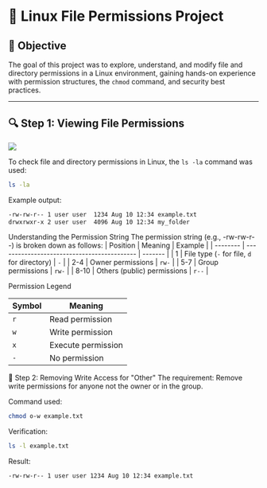 # 🐧 Linux File Permissions Project

## 📌 Objective
The goal of this project was to explore, understand, and modify file and directory permissions in a Linux environment, gaining hands-on experience with permission structures, the `chmod` command, and security best practices.

---

## 🔍 Step 1: Viewing File Permissions

![](https://i.imgur.com/VAd3U6U.png)

To check file and directory permissions in Linux, the `ls -la` command was used:

```bash
ls -la
```
Example output:
```bash
-rw-rw-r-- 1 user user  1234 Aug 10 12:34 example.txt
drwxrwxr-x 2 user user  4096 Aug 10 12:34 my_folder
```
Understanding the Permission String
The permission string (e.g., -rw-rw-r--) is broken down as follows:
| Position | Meaning                                     | Example |
| -------- | ------------------------------------------- | ------- |
| 1        | File type (`-` for file, `d` for directory) | `-`     |
| 2-4      | Owner permissions                           | `rw-`   |
| 5-7      | Group permissions                           | `rw-`   |
| 8-10     | Others (public) permissions                 | `r--`   |

Permission Legend

| Symbol | Meaning           |
|--------|-------------------|
| `r`    | Read permission   |
| `w`    | Write permission  |
| `x`    | Execute permission|
| `-`    | No permission     |

🔧 Step 2: Removing Write Access for "Other"
The requirement: Remove write permissions for anyone not the owner or in the group.

Command used:
```bash
chmod o-w example.txt
```
Verification:
```bash
ls -l example.txt
```
Result:
```bash
-rw-rw-r-- 1 user user 1234 Aug 10 12:34 example.txt
```

